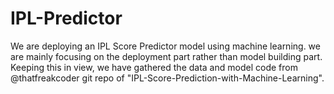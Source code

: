 # IPL-Predictor
We are deploying an IPL Score Predictor model using machine learning. we are mainly focusing on the deployment part rather than model building part. Keeping this in view, we have gathered the data and model code from @thatfreakcoder git repo of "IPL-Score-Prediction-with-Machine-Learning". 
